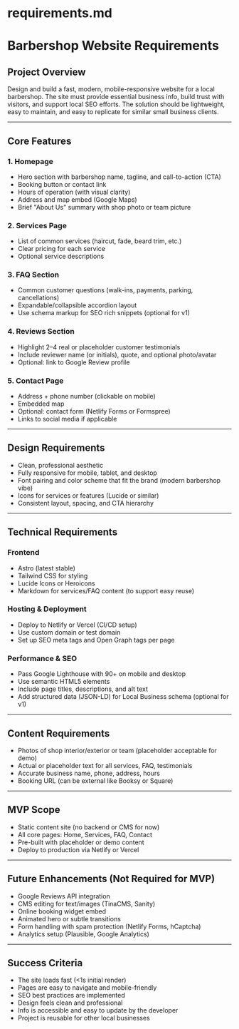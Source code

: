 # requirements.md

# Barbershop Website Requirements

## Project Overview
Design and build a fast, modern, mobile-responsive website for a local barbershop. The site must provide essential business info, build trust with visitors, and support local SEO efforts. The solution should be lightweight, easy to maintain, and easy to replicate for similar small business clients.

---

## Core Features

### 1. Homepage
- Hero section with barbershop name, tagline, and call-to-action (CTA)
- Booking button or contact link
- Hours of operation (with visual clarity)
- Address and map embed (Google Maps)
- Brief "About Us" summary with shop photo or team picture

### 2. Services Page
- List of common services (haircut, fade, beard trim, etc.)
- Clear pricing for each service
- Optional service descriptions

### 3. FAQ Section
- Common customer questions (walk-ins, payments, parking, cancellations)
- Expandable/collapsible accordion layout
- Use schema markup for SEO rich snippets (optional for v1)

### 4. Reviews Section
- Highlight 2–4 real or placeholder customer testimonials
- Include reviewer name (or initials), quote, and optional photo/avatar
- Optional: link to Google Review profile

### 5. Contact Page
- Address + phone number (clickable on mobile)
- Embedded map
- Optional: contact form (Netlify Forms or Formspree)
- Links to social media if applicable

---

## Design Requirements
- Clean, professional aesthetic
- Fully responsive for mobile, tablet, and desktop
- Font pairing and color scheme that fit the brand (modern barbershop vibe)
- Icons for services or features (Lucide or similar)
- Consistent layout, spacing, and CTA hierarchy

---

## Technical Requirements

### Frontend
- Astro (latest stable)
- Tailwind CSS for styling
- Lucide Icons or Heroicons
- Markdown for services/FAQ content (to support easy reuse)

### Hosting & Deployment
- Deploy to Netlify or Vercel (CI/CD setup)
- Use custom domain or test domain
- Set up SEO meta tags and Open Graph tags per page

### Performance & SEO
- Pass Google Lighthouse with 90+ on mobile and desktop
- Use semantic HTML5 elements
- Include page titles, descriptions, and alt text
- Add structured data (JSON-LD) for Local Business schema (optional for v1)

---

## Content Requirements
- Photos of shop interior/exterior or team (placeholder acceptable for demo)
- Actual or placeholder text for all services, FAQ, testimonials
- Accurate business name, phone, address, hours
- Booking URL (can be external like Booksy or Square)

---

## MVP Scope
- Static content site (no backend or CMS for now)
- All core pages: Home, Services, FAQ, Contact
- Pre-built with placeholder or demo content
- Deploy to production via Netlify or Vercel

---

## Future Enhancements (Not Required for MVP)
- Google Reviews API integration
- CMS editing for text/images (TinaCMS, Sanity)
- Online booking widget embed
- Animated hero or subtle transitions
- Form handling with spam protection (Netlify Forms, hCaptcha)
- Analytics setup (Plausible, Google Analytics)

---

## Success Criteria
- The site loads fast (<1s initial render)
- Pages are easy to navigate and mobile-friendly
- SEO best practices are implemented
- Design feels clean and professional
- Info is accessible and easy to update by the developer
- Project is reusable for other local businesses